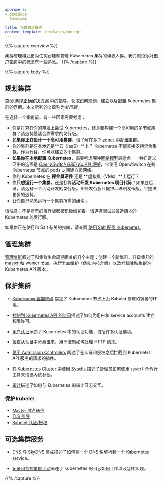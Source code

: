 ```yaml
---
approvers:
- davidopp
- lavalamp

title: 集群管理概述
content_template: templates/concept
---
```


{{% capture overview %}}

集群管理概述面向任何创建和管理 Kubernetes 集群的读者人群。我们假设你对[用户指南](/docs/user-guide/)中的概念有一些熟悉。
{{% /capture %}}

{{% capture body %}}

## 规划集群


查阅 [选择正确解决方案](/docs/setup/pick-right-solution/) 中的指导，获取如何规划、建立以及配置 Kubernetes 集群的示例。本文所列的文章称为*发行版* 。


在选择一个指南前，有一些因素需要考虑：

 - 你是打算在你的电脑上尝试 Kubernetes，还是要构建一个高可用的多节点集群？请选择最适合你需求的发行版。
 - **如果你正在设计一个高可用集群**，请了解[在多个 zones 中配置集群](/docs/admin/multi-cluster)。
 - 你的集群是在**本地**还是**云（IaaS）**上？ Kubernetes 不能直接支持混合集群。作为代替，你可以建立多个集群。
 - **如果你在本地配置 Kubernetes**，需要考虑哪种[网络模型](/docs/admin/networking)最适合。一种自定义网络的选项是 [*OpenVSwitch GRE/VxLAN 网络*](/docs/admin/ovs-networking/)，它使用 OpenVSwitch 在跨 Kubernetes 节点的 pods 之间建立起网络。
 - 你的 Kubernetes 在 **裸金属硬件** 还是 **虚拟机（VMs）**上运行？
 - 你**只想运行一个集群**，还是打算**活动开发 Kubernetes 项目代码**？如果是后者，请选择一个活动开发的发行版。某些发行版只提供二进制发布版，但提供更多的选择。
 - 让你自己熟悉运行一个集群所需的[组件](/docs/admin/cluster-components) 。


请注意：不是所有的发行版都被积极维护着。请选择测试过最近版本的 Kubernetes 的发行版。


如果你正在使用和 Salt 有关的指南，请查阅  [使用 Salt 配置 Kubernetes](/docs/admin/salt)。


## 管理集群


[管理集群](/docs/concepts/cluster-administration/cluster-management/)叙述了和集群生命周期相关的几个主题：创建一个新集群、升级集群的 master 和 worker 节点、执行节点维护（例如内核升级）以及升级活动集群的 Kubernetes API 版本。


## 保护集群


* [Kubernetes 容器环境](/docs/concepts/containers/container-environment-variables/) 描述了 Kubernetes 节点上由 Kubelet 管理的容器的环境。


* [控制到 Kubernetes API 的访问](/docs/admin/accessing-the-api)描述了如何为用户和 service accounts 建立权限许可。


*  [用户认证](/docs/admin/authentication)阐述了 Kubernetes 中的认证功能，包括许多认证选项。


*  [授权](/docs/admin/authorization)从认证中分离出来，用于控制如何处理 HTTP 请求。


*  [使用 Admission Controllers](/docs/admin/admission-controllers) 阐述了在认证和授权之后拦截到 Kubernetes API 服务的请求的插件。


* [在 Kubernetes Cluster 中使用 Sysctls](/docs/concepts/cluster-administration/sysctl-cluster/) 描述了管理员如何使用 `sysctl` 命令行工具来设置内核参数。


* [审计](/docs/tasks/debug-application-cluster/audit/)描述了如何与 Kubernetes 的审计日志交互。


### 保护 kubelet

  * [Master 节点通信](/docs/concepts/cluster-administration/master-node-communication/)
  * [TLS 引导](/docs/admin/kubelet-tls-bootstrapping/)
  * [Kubelet 认证/授权](/docs/admin/kubelet-authentication-authorization/)


## 可选集群服务


*  [DNS 与 SkyDNS 集成](/docs/concepts/services-networking/dns-pod-service/)描述了如何将一个 DNS 名解析到一个 Kubernetes service。


* [记录和监控集群活动](/docs/concepts/cluster-administration/logging/)阐述了 Kubernetes 的日志如何工作以及怎样实现。

{{% /capture %}}
